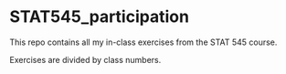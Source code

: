 # STAT545_participation

This repo contains all my in-class exercises from the STAT 545 course.

Exercises are divided by class numbers.
